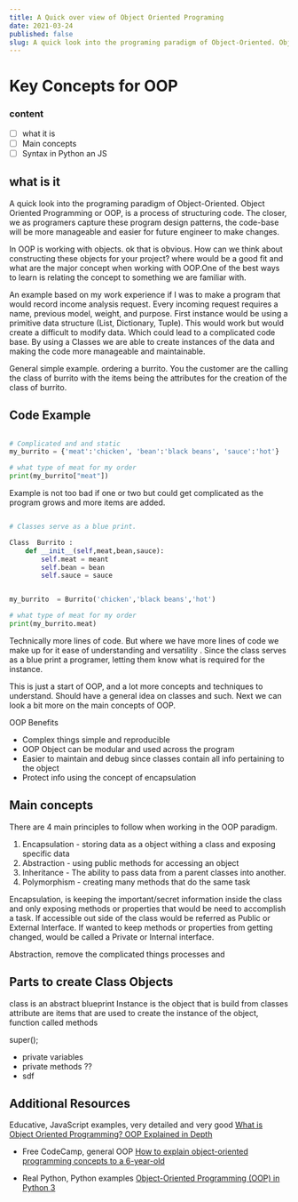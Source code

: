 ```yaml
---
title: A Quick over view of Object Oriented Programing
date: 2021-03-24
published: false
slug: A quick look into the programing paradigm of Object-Oriented. Object Oriented Programming or OOP, is a process of structuring code. The closer, we as programers capture these program design patterns, the code-base will be more manageable and easier for future engineer to make changes. 
---
```



# Key Concepts for OOP

### content
- [ ] what it is
- [ ] Main concepts
- [ ] Syntax in Python an JS

## what is it

A quick look into the programing paradigm of Object-Oriented. Object Oriented Programming or OOP, is a process of structuring code. The closer, we as programers capture these program design patterns, the code-base will be more manageable and easier for future engineer to make changes. 

In OOP is working with objects. ok that is obvious. How can we think about constructing these objects for your project? where would be a good fit and what are the major concept when working with OOP.One of the best ways to learn is relating the concept to something we are familiar with. 

An example based on my work experience if I was to make a program that would record income analysis request. Every incoming request requires a name, previous model, weight, and purpose. First instance would be using a primitive data structure (List, Dictionary, Tuple). This would work but would create a difficult to modify data. Which could lead to a complicated code base. By using a Classes we are able to create instances of the data and making the code more manageable and maintainable.

General simple example. ordering a burrito. You the customer are the calling the class of burrito with the items being the attributes for the creation of the class of burrito. 


## Code Example 

```python

# Complicated and and static
my_burrito = {'meat':'chicken', 'bean':'black beans', 'sauce':'hot'}

# what type of meat for my order
print(my_burrito["meat"])

```
Example is not too bad if one or two but could get complicated as the program grows and more items are added.

```python

# Classes serve as a blue print.

Class  Burrito :
    def __init__(self,meat,bean,sauce):
        self.meat = meant
        self.bean = bean
        self.sauce = sauce


my_burrito  = Burrito('chicken','black beans','hot')

# what type of meat for my order
print(my_burrito.meat)

```

Technically more lines of code. But where we have more lines of code we make up for it ease of understanding and versatility . Since the class serves as a blue print a programer, letting them know what is required for the instance.


This is just a start of OOP, and a lot more concepts and techniques to understand. Should have a general idea on classes and such. Next we can look a bit more on the main concepts of OOP.

OOP Benefits
- Complex things simple and reproducible
- OOP Object can be modular and used across the program
- Easier to maintain and debug since classes contain all info pertaining to the object
- Protect info using the concept of encapsulation


## Main concepts

There are 4 main principles to follow when working in the OOP paradigm. 

1. Encapsulation - storing data as a object withing a class and exposing specific data
2. Abstraction - using public methods for accessing an object
3. Inheritance - The ability to pass data from a parent classes into another.
4. Polymorphism - creating many methods that do the same task 

Encapsulation, is keeping the important/secret information inside the class and only exposing methods or properties that would be need to accomplish a task. If accessible out side of the class would be referred as Public or External Interface. If wanted to keep methods or properties from getting changed, would be called a Private or Internal interface. 

Abstraction, remove the complicated things processes and 


## Parts to create Class Objects

class is an abstract blueprint
Instance is the object that is build from classes
attribute are items that are used to create the instance of the object, 
function called methods

super();

- private variables
- private methods ??
- sdf



## Additional Resources
Educative, JavaScript examples, very detailed and very good
[What is Object Oriented Programming? OOP Explained in Depth](https://www.educative.io/blog/object-oriented-programming)

- Free CodeCamp, general OOP 
[How to explain object-oriented programming concepts to a 6-year-old](https://www.freecodecamp.org/news/object-oriented-programming-concepts-21bb035f7260/)

- Real Python, Python examples
[Object-Oriented Programming (OOP) in Python 3](https://realpython.com/python3-object-oriented-programming/#instantiate-an-object-in-python)